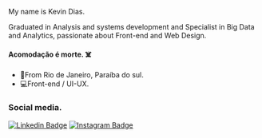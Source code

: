 My name is Kevin Dias.

Graduated in Analysis and systems development and Specialist in Big Data and Analytics, passionate about Front-end and Web Design.


####  Acomodação é morte. ☠️


- 📍From Rio de Janeiro, Paraíba do sul.
- 💻Front-end / UI-UX.


### Social media.

[![Linkedin Badge](https://img.shields.io/badge/-LinkedIn-blue?style=flat-square&logo=Linkedin&logoColor=white&link=https://linkedin.com/in/kevin-dias-8b2a86203)](https://linkedin.com/in/kevin-dias-8b2a86203) [![Instagram Badge](https://img.shields.io/badge/-Instagram-violet?style=flat-square&logo=Instagram&logoColor=white&link=https://www.instagram.com/kevinidias)](https://https://www.instagram.com/kevinidias)
